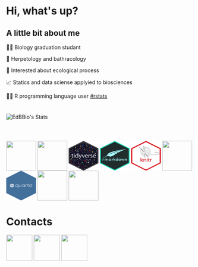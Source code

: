 # Hi, what's up?

<!--
**EdBBio/EdBBio** is a ✨ _special_ ✨ repository because its `README.md` (this file) appears on your GitHub profile.
-->

## A little bit about me
🧑‍🎓 Biology graduation studant

🐸 Herpetology and bathracology

🌱 Interested about ecological process

📈 Statics and data sciense applyied to biosciences

👨‍💻 R programming language user [#rstats](https://twitter.com/search?q=%23rstats&src=typeahead_click)

#
![EdBBio's Stats](https://github-readme-stats.vercel.app/api?username=EdBBio&show_icons=true&theme=chartreuse-dark)

#
<div style="display: inline_block"><br>
  <img align="center" height="80" width="80" src="https://cdn.jsdelivr.net/gh/devicons/devicon/icons/r/r-original.svg"/>
  <img align="center" height="80" width="80" src="https://cdn.jsdelivr.net/gh/devicons/devicon/icons/rstudio/rstudio-original.svg">
  <img align="center" height="80" width="80" src="https://github.com/rstudio/hex-stickers/blob/main/SVG/tidyverse.svg">
  <img align="center" height="80" width="80" src="https://github.com/rstudio/hex-stickers/blob/main/SVG/rmarkdown.svg">
  <img align="center" height="80" width="80" src="https://github.com/rstudio/hex-stickers/blob/main/SVG/knitr.svg">
  <img align="center" height="80" width="80" src="https://pbs.twimg.com/media/EVBsvxoX0AEUEsE.png">
  <img align="center" height="80" width="80" src="https://github.com/rstudio/hex-stickers/blob/main/SVG/quarto.svg">
  <img align="center" height="80" width="80" src="https://static-00.iconduck.com/assets.00/github-icon-2048x1988-jzvzcf2t.png">
  <img align="center" height="80" width="80" src="https://upload.wikimedia.org/wikipedia/commons/thumb/e/e7/Opera_GX_Icon.svg/2048px-Opera_GX_Icon.svg.png">
</div>

# Contacts
<div> 
  <a href="https://www.instagram.com/edbbio/" target="_blank"><img align="center" height="70" width="70" src="https://upload.wikimedia.org/wikipedia/commons/thumb/5/58/Instagram-Icon.png/1200px-Instagram-Icon.png" target="_blank"></a>
 <a href="https://twitter.com/Edbbio" target="_blank"><img align="center" height="70" width="70" src="https://png.pngtree.com/png-vector/20221018/ourmid/pngtree-twitter-social-media-round-icon-png-image_6315985.png" target="_blank"></a>
  <a href = "mailto:edson151413@gmail.com"><img align="center" height="70" width="70" src="https://upload.wikimedia.org/wikipedia/commons/thumb/7/7e/Gmail_icon_%282020%29.svg/2560px-Gmail_icon_%282020%29.svg.png" target="_blank"></a>
</div>
